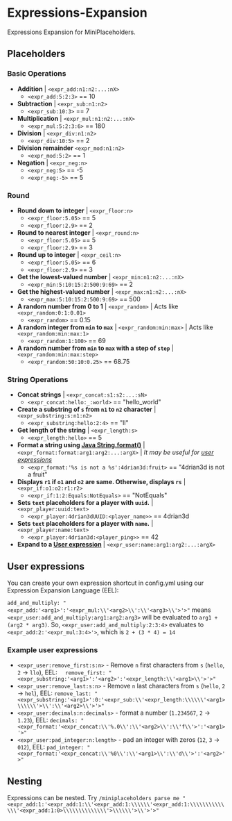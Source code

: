 # Expressions-Expansion
Expressions Expansion for MiniPlaceholders.

## Placeholders
### Basic Operations
- **Addition** | `<expr_add:n1:n2:...:nX>`
  - `<expr_add:5:2:3>` == 10
- **Subtraction** | `<expr_sub:n1:n2>`
  - `<expr_sub:10:3>` == 7
- **Multiplication** | `<expr_mul:n1:n2:...:nX>`
  - `<expr_mul:5:2:3:6>` == 180
- **Division** | `<expr_div:n1:n2>` 
  - `<expr_div:10:5>` == 2
- **Division remainder** `<expr_mod:n1:n2>`
  - `<expr_mod:5:2>` == 1
- **Negation** | `<expr_neg:n>`
  - `<expr_neg:5>` == -5
  - `<expr_neg:-5>` == 5
### Round
- **Round down to integer** | `<expr_floor:n>`
  - `<expr_floor:5.05>` == 5
  - `<expr_floor:2.9>` == 2
- **Round to nearest integer** | `<expr_round:n>` 
  - `<expr_floor:5.05>` == 5
  - `<expr_floor:2.9>` == 3
- **Round up to integer** | `<expr_ceil:n>`
  - `<expr_floor:5.05>` == 6
  - `<expr_floor:2.9>` == 3
- **Get the lowest-valued number** | `<expr_min:n1:n2:...:nX>` 
  - `<expr_min:5:10:15:2:500:9:69>` == 2
- **Get the highest-valued number** | `<expr_max:n1:n2:...:nX>`
  - `<expr_max:5:10:15:2:500:9:69>` ==  500
- **A random number from 0 to 1** | `<expr_random>` | Acts like `<expr_random:0:1:0.01>`
  - `<expr_random>` == 0.15
- **A random integer from `min` to `max`** | `<expr_random:min:max>` | Acts like `<expr_random:min:max:1>`
  - `<expr_random:1:100>` == 69
- **A random number from `min` to `max` with a step of `step`** | `<expr_random:min:max:step>`
  - `<expr_random:50:10:0.25>` == 68.75

### String Operations
- **Concat strings** | `<expr_concat:s1:s2:...:sN>`
  - `<expr_concat:hello:_:world>` == "hello_world"
- **Create a substring of `s` from `n1` to `n2` character** | `<expr_substring:s:n1:n2>`
  - `<expr_substring:hello:2:4>` == "ll"
- **Get length of the string** | `<expr_length:s>`
  - `<expr_length:hello>` == 5
- **Format a string using [Java String.format()](https://www.javatpoint.com/java-string-format)** | `<expr_format:format:arg1:arg2:...:argX>`
 | *It may be useful for [user expressions](#User-expressions)*
  - `<expr_format:'%s is not a %s':4drian3d:fruit>` == "4drian3d is not a fruit"
- **Displays `r1` if `o1` and `o2` are same. Otherwise, displays `rs`** | `<expr_if:o1:o2:r1:r2>`
  - `<expr_if:1:2:Equals:NotEquals>` == "NotEquals"
- **Sets `text` placeholders for a player with `uuid`.** | `<expr_player:uuid:text>`
  - `<expr_player:4drian3dUUID:<player_name>>` == 4drian3d
- **Sets `text` placeholders for a player with `name`.** | `<expr_player:name:text>`
  - `<expr_player:4drian3d:<player_ping>>` == 42
- **Expand to a [User expression](#User-expressions)** | `<expr_user:name:arg1:arg2:...:argX>`

## User expressions
You can create your own expression shortcut in config.yml using our Expression Expansion Language (EEL):

`add_and_multiply: "<expr_add:'<arg1>':'<expr_mul:\\'<arg2>\\':\\'<arg3>\\'>'>"` means `<expr_user:add_and_multiply:arg1:arg2:arg3>` will be evaluated to `arg1 + (arg2 * arg3)`. So, `<expr_user:add_and_multiply:2:3:4>` evaluates to `<expr_add:2:'<expr_mul:3:4>'>`, which is `2 + (3 * 4) = 14`

### Example user expressions
- `<expr_user:remove_first:s:n>` - Remove `n` first characters from `s` (`hello`, `2` -> `llo`), EEL: `  remove_first: "<expr_substring:'<arg1>':'<arg2>':'<expr_length:\\'<arg1>\\'>'>"`
- `<expr_user:remove_last:s:n>` - Remove `n` last characters from `s` (`hello`, `2` -> `hel`), EEL: `remove_last: "<expr_substring:'<arg1>':0:'<expr_sub:\\'<expr_length:\\\\\\'<arg1>\\\\\\'>\\':\\'<arg2>\\'>'>"`
- `<expr_user:decimals:n:decimals>` - format a number (`1.234567`, `2` -> `1.23`), EEL: `decimals: "<expr_format:'<expr_concat:\\'%.0\\':\\'<arg2>\\':\\'f\\'>':'<arg1>'>"`
- `<expr_user:pad_integer:n:length>` - pad an integer with zeros (`12`, `3` -> `012`), EEL: `pad_integer: "<expr_format:'<expr_concat:\\'%0\\':\\'<arg1>\\':\\'d\\'>':'<arg2>'>"`

## Nesting
Expressions can be nested. Try `/miniplaceholders parse me "<expr_add:1:'<expr_add:1:\\'<expr_add:1:\\\\\\'<expr_add:1:\\\\\\\\\\\\\\'<expr_add:1:0>\\\\\\\\\\\\\\'>\\\\\\'>\\'>'>"`
